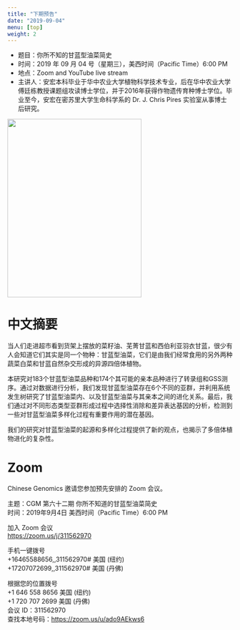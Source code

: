 ```yaml
---
title: "下期预告"
date: "2019-09-04"
menu: [top]
weight: 2
---
```




- 题目：你所不知的甘蓝型油菜简史
- 时间：2019 年 09 月 04 号（星期三），美西时间（Pacific Time）6:00 PM
- 地点：Zoom and YouTube live stream
- 主讲人：安宏本科毕业于华中农业大学植物科学技术专业，后在华中农业大学傅廷栋教授课题组攻读博士学位，并于2016年获得作物遗传育种博士学位。毕业至今，安宏在密苏里大学生命科学系的 Dr. J. Chris Pires 实验室从事博士后研究。


<img src="https://i.imgur.com/y5yKFdM.jpg" width="300" height="400" />


# 中文摘要

当人们走进超市看到货架上摆放的菜籽油、芜菁甘蓝和西伯利亚羽衣甘蓝，很少有人会知道它们其实是同一个物种：甘蓝型油菜，它们是由我们经常食用的另外两种蔬菜白菜和甘蓝自然杂交形成的异源四倍体植物。

本研究对183个甘蓝型油菜品种和174个其可能的亲本品种进行了转录组和GSS测序。通过对数据进行分析，我们发现甘蓝型油菜存在6个不同的亚群，并利用系统发生树研究了甘蓝型油菜内、以及甘蓝型油菜与其亲本之间的进化关系。最后，我们通过对不同形态类型亚群形成过程中选择性消除和差异表达基因的分析，检测到一些对甘蓝型油菜多样化过程有重要作用的潜在基因。

我们的研究对甘蓝型油菜的起源和多样化过程提供了新的观点，也揭示了多倍体植物进化的复杂性。

# Zoom

Chinese Genomics 邀请您参加预先安排的 Zoom 会议。<br>

主题：CGM 第六十二期 你所不知道的甘蓝型油菜简史<br>
时间：2019年9月4日 美西时间（Pacific Time）6:00 PM<br>

加入 Zoom 会议<br>
https://zoom.us/j/311562970<br>

手机一键拨号<br>
+16465588656,,311562970# 美国 (纽约)<br>
+17207072699,,311562970# 美国 (丹佛)<br>

根据您的位置拨号<br>
        +1 646 558 8656 美国 (纽约)<br>
        +1 720 707 2699 美国 (丹佛)<br>
会议 ID：311562970<br>
查找本地号码：https://zoom.us/u/ado9AEkws6<br>


